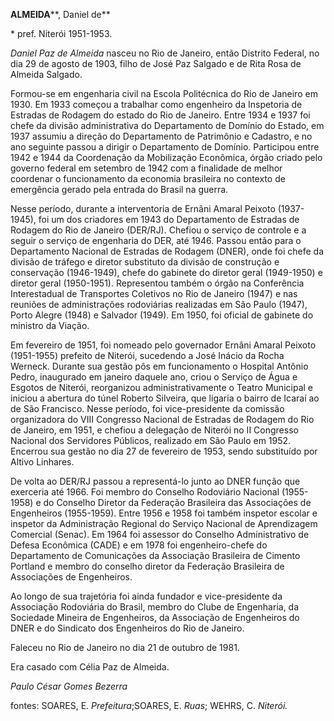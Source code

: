 **ALMEIDA****, Daniel de**

\* pref. Niterói 1951-1953.

*Daniel Paz de Almeida* nasceu no Rio de Janeiro, então Distrito
Federal, no dia 29 de agosto de 1903, filho de José Paz Salgado e de
Rita Rosa de Almeida Salgado.

Formou-se em engenharia civil na Escola Politécnica do Rio de Janeiro em
1930. Em 1933 começou a trabalhar como engenheiro da Inspetoria de
Estradas de Rodagem do estado do Rio de Janeiro. Entre 1934 e 1937 foi
chefe da divisão administrativa do Departamento de Domínio do Estado, em
1937 assumiu a direção do Departamento de Patrimônio e Cadastro, e no
ano seguinte passou a dirigir o Departamento de Domínio. Participou
entre 1942 e 1944 da Coordenação da Mobilização Econômica, órgão criado
pelo governo federal em setembro de 1942 com a finalidade de melhor
coordenar o funcionamento da economia brasileira no contexto de
emergência gerado pela entrada do Brasil na guerra.

Nesse período, durante a interventoria de Ernâni Amaral Peixoto
(1937-1945), foi um dos criadores em 1943 do Departamento de Estradas de
Rodagem do Rio de Janeiro (DER/RJ). Chefiou o serviço de controle e a
seguir o serviço de engenharia do DER, até 1946. Passou então para o
Departamento Nacional de Estradas de Rodagem (DNER), onde foi chefe da
divisão de tráfego e diretor substituto da divisão de construção e
conservação (1946-1949), chefe do gabinete do diretor geral (1949-1950)
e diretor geral (1950-1951). Representou também o órgão na Conferência
Interestadual de Transportes Coletivos no Rio de Janeiro (1947) e nas
reuniões de administrações rodoviárias realizadas em São Paulo (1947),
Porto Alegre (1948) e Salvador (1949). Em 1950, foi oficial de gabinete
do ministro da Viação.

Em fevereiro de 1951, foi nomeado pelo governador Ernâni Amaral Peixoto
(1951-1955) prefeito de Niterói, sucedendo a José Inácio da Rocha
Werneck. Durante sua gestão pôs em funcionamento o Hospital Antônio
Pedro, inaugurado em janeiro daquele ano, criou o Serviço de Água e
Esgotos de Niterói, reorganizou administrativamente o Teatro Municipal e
iniciou a abertura do túnel Roberto Silveira, que ligaria o bairro de
Icaraí ao de São Francisco. Nesse período, foi vice-presidente da
comissão organizadora do VIII Congresso Nacional de Estradas de Rodagem
do Rio de Janeiro, em 1951, e chefiou a delegação de Niterói no II
Congresso Nacional dos Servidores Públicos, realizado em São Paulo em
1952. Encerrou sua gestão no dia 27 de fevereiro de 1953, sendo
substituído por Altivo Linhares.

De volta ao DER/RJ passou a representá-lo junto ao DNER função que
exerceria até 1966. Foi membro do Conselho Rodoviário Nacional
(1955-1958) e do Conselho Diretor da Federação Brasileira das
Associações de Engenheiros (1955-1959). Entre 1956 e 1958 foi também
inspetor escolar e inspetor da Administração Regional do Serviço
Nacional de Aprendizagem Comercial (Senac). Em 1964 foi assessor do
Conselho Administrativo de Defesa Econômica (CADE) e em 1978 foi
engenheiro-chefe do Departamento de Comunicações da Associação
Brasileira de Cimento Portland e membro do conselho diretor da Federação
Brasileira de Associações de Engenheiros.

Ao longo de sua trajetória foi ainda fundador e vice-presidente da
Associação Rodoviária do Brasil, membro do Clube de Engenharia, da
Sociedade Mineira de Engenheiros, da Associação de Engenheiros do DNER e
do Sindicato dos Engenheiros do Rio de Janeiro.

Faleceu no Rio de Janeiro no dia 21 de outubro de 1981.

Era casado com Célia Paz de Almeida.

*Paulo César Gomes Bezerra*

fontes: SOARES, E. *Prefeitura*;SOARES, E. *Ruas*; WEHRS, C. *Niterói.*
